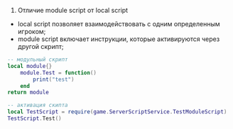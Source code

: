 1. Отличие module script от local script
- local script позволяет взаимодействовать с одним определенным игроком;
- module script включает инструкции, которые активируются через другой скрипт;

```lua
-- модульный скрипт
local module{}
    module.Test = function()
        print("test")
    end
return module

-- активация скипта
local TestScript = require(game.ServerScriptService.TestModuleScript)
TestScript.Test()
```